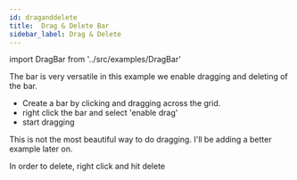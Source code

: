 ```yaml
---
id: draganddelete
title:  Drag & Delete Bar
sidebar_label: Drag & Delete
---
```


import DragBar from '../src/examples/DragBar'

The bar is very versatile in this example we enable dragging and deleting of the bar.
- Create a bar by clicking and dragging across the grid.
- right click the bar and select 'enable drag'
- start dragging

This is not the most beautiful way to do dragging. I'll be adding a better example later on. 

In order to delete, right click and hit delete

<DragBar />

```jsx  file=../src/examples/DragBar.js
```